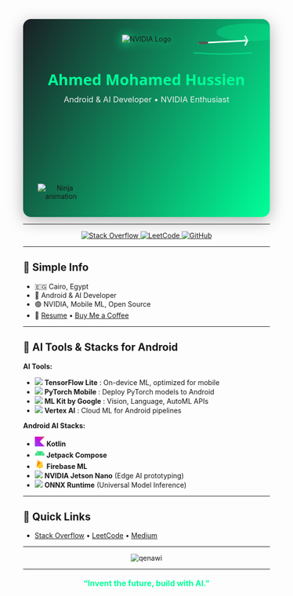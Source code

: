 <!-- NVIDIA-inspired Minimal Hero Section with Ninja, Airplane, and AI tools/stacks for Android AI -->

<div align="center" style="position:relative;width:100%;min-height:340px;background:linear-gradient(120deg,#1a1f24 0%,#00ff99 100%);border-radius:16px;box-shadow:0 8px 32px rgba(0,0,0,0.3);overflow:hidden;padding:32px 0;">
  <!-- NVIDIA Logo Style -->
  <img src="https://upload.wikimedia.org/wikipedia/commons/2/21/Nvidia_logo.svg" alt="NVIDIA Logo" width="90" style="filter:drop-shadow(0 2px 10px #00ff99);margin-bottom:10px;">
  
  <h1 style="color:#00ff99;font-size:2.2em;font-family:'Segoe UI',Arial,sans-serif;font-weight:700;margin-bottom:10px;">
    Ahmed Mohamed Hussien
  </h1>
  <h3 style="color:#eee;font-weight:400;margin-top:0;margin-bottom:18px;">
    Android & AI Developer • NVIDIA Enthusiast
  </h3>
  
  <!-- Ninja Animation -->
  <img src="https://media.giphy.com/media/3oriO0OEd9QIDdllqo/giphy.gif" width="95" alt="Ninja animation" style="position:absolute;left:30px;bottom:34px;">
  
  <!-- Airplane SVG -->
  <svg width="120" height="50" style="position:absolute;top:24px;right:36px;" viewBox="0 0 120 50" fill="none">
    <path d="M10,25 L110,20 L105,30 L110,20 L105,10" stroke="#fff" stroke-width="3" fill="none"/>
    <ellipse cx="105" cy="20" rx="5.5" ry="2.2" fill="#eee"/>
    <rect x="10" y="22" width="20" height="5" rx="2.5" fill="#555"/>
    <!-- Airplane trail -->
    <path d="M0,45 Q60,50 120,45" stroke="#00ff99" stroke-width="2.5" fill="none" opacity="0.5"/>
  </svg>
  
  <!-- AI Glow -->
  <div style="position:absolute;top:0;left:0;width:100%;height:100%;pointer-events:none;">
    <svg width="100%" height="100%">
      <ellipse cx="92%" cy="18%" rx="60" ry="18" fill="#00ff9970">
        <animate attributeName="rx" values="60;80;60" dur="3s" repeatCount="indefinite"/>
        <animate attributeName="opacity" values="0.7;0.3;0.7" dur="2.5s" repeatCount="indefinite"/>
      </ellipse>
    </svg>
  </div>
</div>

---

<div align="center">
  <a href="https://stackoverflow.com/users/8332839/ahmed-mohamed-hussien">
    <img alt="Stack Overflow" width="28px" src="https://cdn.sstatic.net/Sites/stackoverflow/Img/apple-touch-icon@2.png?v=73d79a89bded"/>
  </a>
  <a href="https://leetcode.com/qenawi-cs">
    <img alt="LeetCode" width="28px" src="https://media-exp1.licdn.com/dms/image/C4E0BAQFvx45x7j4Zhg/company-logo_200_200/0/1519864832328?e=2159024400&v=beta&t=bn7GubuOuUXMKQ6YZxs23WZMabMviFMT7grLqM6_TC0"/>
  </a>
  <a href="https://github.com/qenawi">
    <img alt="GitHub" width="28px" src="https://github.githubassets.com/images/modules/logos_page/GitHub-Mark.png"/>
  </a>
</div>

---

## 👤 Simple Info

- 🇪🇬 Cairo, Egypt
- 📱 Android & AI Developer
- 🟢 NVIDIA, Mobile ML, Open Source
- 💬 [Resume](https://drive.google.com/file/d/12kW6RE7QcgT-30Kfevx9bnd6dqUEFswA/view) • [Buy Me a Coffee](https://www.buymeacoffee.com/qenawi)

---

## 🤖 AI Tools & Stacks for Android

**AI Tools:**

- <img src="https://upload.wikimedia.org/wikipedia/commons/6/6b/TensorFlow_Logo.svg" height="20"/> **TensorFlow Lite** : On-device ML, optimized for mobile
- <img src="https://upload.wikimedia.org/wikipedia/commons/4/4b/Pytorch_logo.png" height="20"/> **PyTorch Mobile** : Deploy PyTorch models to Android
- <img src="https://avatars.githubusercontent.com/u/50534629?s=200&v=4" height="20"/> **ML Kit by Google** : Vision, Language, AutoML APIs
- <img src="https://upload.wikimedia.org/wikipedia/commons/2/2f/Google_Cloud_Logo.svg" height="20"/> **Vertex AI** : Cloud ML for Android pipelines

**Android AI Stacks:**

- <img src="https://raw.githubusercontent.com/github/explore/80688e429a7d4ef2fca1e82350fe8e3517d3494d/topics/kotlin/kotlin.png" height="20"/> **Kotlin**
- <img src="https://raw.githubusercontent.com/github/explore/80688e429a7d4ef2fca1e82350fe8e3517d3494d/topics/android/android.png" height="20"/> **Jetpack Compose**
- <img src="https://raw.githubusercontent.com/github/explore/80688e429a7d4ef2fca1e82350fe8e3517d3494d/topics/firebase/firebase.png" height="20"/> **Firebase ML**
- <img src="https://upload.wikimedia.org/wikipedia/commons/2/21/Nvidia_logo.svg" height="20"/> **NVIDIA Jetson Nano** (Edge AI prototyping)
- <img src="https://avatars.githubusercontent.com/u/1439480?s=200&v=4" height="20"/> **ONNX Runtime** (Universal Model Inference)

---

## 🚀 Quick Links

- [Stack Overflow](https://stackoverflow.com/users/8332839/ahmed-mohamed-hussien) • [LeetCode](https://leetcode.com/qenawi-cs) • [Medium](https://medium.com/@Qenawi)

---

<p align="center">
  <img src="https://github-readme-stats.vercel.app/api?username=qenawi&show_icons=true&theme=radical" alt="qenawi" width="410"/>
</p>

---

<div align="center" style="color:#00ff99;font-size:1.15em;margin-top:18px;">
  <b>“Invent the future, build with AI.”</b>
</div>
